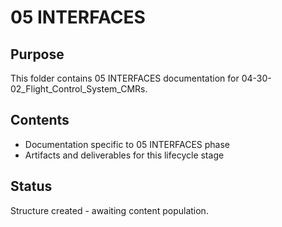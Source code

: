 # 05 INTERFACES

## Purpose
This folder contains 05 INTERFACES documentation for 04-30-02_Flight_Control_System_CMRs.

## Contents
- Documentation specific to 05 INTERFACES phase
- Artifacts and deliverables for this lifecycle stage

## Status
Structure created - awaiting content population.
